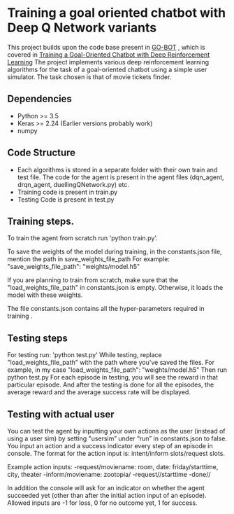 # Training a goal oriented chatbot with Deep Q Network variants

This project builds upon the code base present in [GO-BOT](https://github.com/maxbren/GO-Bot-DRL) , which is covered in [Training a Goal-Oriented Chatbot with Deep Reinforcement Learning](https://towardsdatascience.com/training-a-goal-oriented-chatbot-with-deep-reinforcement-learning-part-i-introduction-and-dce3af21d383) 
The project implements various deep reinforcement learning algorithms for the task of a goal-oriented chatbot using a simple user simulator. The task chosen is that of movie tickets finder.

## Dependencies
- Python >= 3.5
- Keras >= 2.24 (Earlier versions probably work)
- numpy

## Code Structure
- Each algorithms is stored in a separate folder with their own train and test file. The code for the agent is present in the agent files (dqn_agent, drqn_agent, duellingQNetwork.py) etc.
- Training code is present in train.py 
- Testing Code is present in test.py 

## Training steps.
To train the agent from scratch run 'python train.py'.

To save the weights of the model during training, in the constants.json file, mention the path in save_weights_file_path
For example:
"save_weights_file_path": "weights/model.h5"

If you are planning to train from scratch, make sure that the "load_weights_file_path" in constants.json is empty. Otherwise, it loads the 
model with these weights.

The file constants.json contains all the hyper-parameters required in training .

## Testing steps
For testing run: 'python test.py'
While testing, replace "load_weights_file_path" with the path where you've saved the files. For example, in my case
"load_weights_file_path": "weights/model.h5"
Then run python test.py
For each episode in testing, you will see the reward in that particular episode. And after the testing is done for all the episodes, the
average reward and the average success rate will be displayed.

## Testing with actual user
You can test the agent by inputting your own actions as the user (instead of using a user sim) by setting "usersim” under “run” in 
constants.json to false. You input an action and a success indicator every step of an episode in console. The format for the action input
is: intent/inform slots/request slots.

Example action inputs:
-request/moviename: room, date: friday/starttime, city, theater
-inform/moviename: zootopia/
-request//starttime
-done//

In addition the console will ask for an indicator on whether the agent succeeded yet (other than after the initial action input of an episode). Allowed inputs are -1 for loss, 0 for no outcome yet, 1 for success.